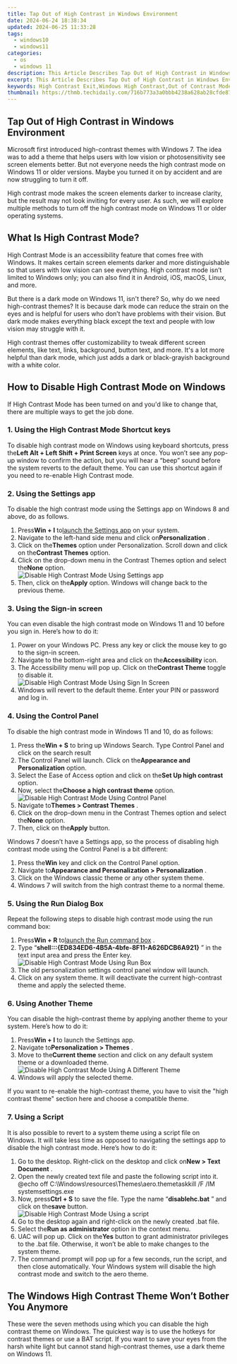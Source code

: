 ```yaml
---
title: Tap Out of High Contrast in Windows Environment
date: 2024-06-24 18:38:34
updated: 2024-06-25 11:33:28
tags:
  - windows10
  - windows11
categories:
  - os
  - windows 11
description: This Article Describes Tap Out of High Contrast in Windows Environment
excerpt: This Article Describes Tap Out of High Contrast in Windows Environment
keywords: High Contrast Exit,Windows High Contrast,Out of Contrast Mode,Accessibility Window Feature,Disable High Contrast,Windows Dark Mode Exit,Navigate Out of HC
thumbnail: https://thmb.techidaily.com/716b773a3a0bbb4238a628ab28cfde8731d3dd391169cbf818a66e733201ea5d.jpg
---
```


## Tap Out of High Contrast in Windows Environment

 Microsoft first introduced high-contrast themes with Windows 7\. The idea was to add a theme that helps users with low vision or photosensitivity see screen elements better. But not everyone needs the high contrast mode on Windows 11 or older versions. Maybe you turned it on by accident and are now struggling to turn it off.

 High contrast mode makes the screen elements darker to increase clarity, but the result may not look inviting for every user. As such, we will explore multiple methods to turn off the high contrast mode on Windows 11 or older operating systems.

## What Is High Contrast Mode?

 High Contrast Mode is an accessibility feature that comes free with Windows. It makes certain screen elements darker and more distinguishable so that users with low vision can see everything. High contrast mode isn’t limited to Windows only; you can also find it in Android, iOS, macOS, Linux, and more.

 But there is a dark mode on Windows 11, isn't there? So, why do we need high-contrast themes? It is because dark mode can reduce the strain on the eyes and is helpful for users who don’t have problems with their vision. But dark mode makes everything black except the text and people with low vision may struggle with it.

 High contrast themes offer customizability to tweak different screen elements, like text, links, background, button text, and more. It's a lot more helpful than dark mode, which just adds a dark or black-grayish background with a white color.

## How to Disable High Contrast Mode on Windows

 If High Contrast Mode has been turned on and you'd like to change that, there are multiple ways to get the job done.

### 1\. Using the High Contrast Mode Shortcut keys

 To disable high contrast mode on Windows using keyboard shortcuts, press the**Left Alt + Left Shift + Print Screen** keys at once. You won’t see any pop-up window to confirm the action, but you will hear a “beep” sound before the system reverts to the default theme. You can use this shortcut again if you need to re-enable High Contrast mode.

### 2\. Using the Settings app

 To disable the high contrast mode using the Settings app on Windows 8 and above, do as follows.

1. Press**Win + I** to[launch the Settings app](https://www.makeuseof.com/windows-ways-to-open-system-settings/) on your system.
2. Navigate to the left-hand side menu and click on**Personalization** .
3. Click on the**Themes** option under Personalization. Scroll down and click on the**Contrast Themes** option.
4. Click on the drop-down menu in the Contrast Themes option and select the**None** option.  
![Disable High Contrast Mode Using Settings app](https://static1.makeuseofimages.com/wordpress/wp-content/uploads/2023/01/disable-high-contrast-mode-using-settings-app.jpg)
5. Then, click on the**Apply** option. Windows will change back to the previous theme.

### 3\. Using the Sign-in screen

 You can even disable the high contrast mode on Windows 11 and 10 before you sign in. Here’s how to do it:

1. Power on your Windows PC. Press any key or click the mouse key to go to the sign-in screen.
2. Navigate to the bottom-right area and click on the**Accessibility** icon.
3. The Accessibility menu will pop up. Click on the**Contrast Theme** toggle to disable it.  
![Disable High Contrast Mode Using Sign In Screen](https://static1.makeuseofimages.com/wordpress/wp-content/uploads/2023/01/disable-high-contrast-mode-using-sign-in-screen.jpg)
4. Windows will revert to the default theme. Enter your PIN or password and log in.

### 4\. Using the Control Panel

 To disable the high contrast mode in Windows 11 and 10, do as follows:

1. Press the**Win + S** to bring up Windows Search. Type Control Panel and click on the search result
2. The Control Panel will launch. Click on the**Appearance and Personalization** option.
3. Select the Ease of Access option and click on the**Set Up high contrast** option.
4. Now, select the**Choose a high contrast theme** option.  
![Disable High Contrast Mode Using Control Panel](https://static1.makeuseofimages.com/wordpress/wp-content/uploads/2023/01/disable-high-contrast-mode-using-control-panel.jpg)
5. Navigate to**Themes > Contrast Themes** .
6. Click on the drop-down menu in the Contrast Themes option and select the**None** option.
7. Then, click on the**Apply** button.

 Windows 7 doesn’t have a Settings app, so the process of disabling high contrast mode using the Control Panel is a bit different:

1. Press the**Win** key and click on the Control Panel option.
2. Navigate to**Appearance and Personalization > Personalization** .
3. Click on the Windows classic theme or any other system theme.
4. Windows 7 will switch from the high contrast theme to a normal theme.

### 5\. Using the Run Dialog Box

 Repeat the following steps to disable high contrast mode using the run command box:

1. Press**Win + R** to[launch the Run command box](https://www.makeuseof.com/windows-open-run-command-dialog-box/) .
2. Type “**shell:::{ED834ED6-4B5A-4bfe-8F11-A626DCB6A921}** ” in the text input area and press the Enter key.  
![Disable High Contrast Mode Using Run Box](https://static1.makeuseofimages.com/wordpress/wp-content/uploads/2023/01/disable-high-contrast-mode-using-run-box.jpg)
3. The old personalization settings control panel window will launch.
4. Click on any system theme. It will deactivate the current high-contrast theme and apply the selected theme.

### 6\. Using Another Theme

 You can disable the high-contrast theme by applying another theme to your system. Here’s how to do it:

1. Press**Win + I** to launch the Settings app.
2. Navigate to**Personalization > Themes** .
3. Move to the**Current theme** section and click on any default system theme or a downloaded theme.  
![Disable High Contrast Mode Using A Different Theme](https://static1.makeuseofimages.com/wordpress/wp-content/uploads/2023/01/disable-high-contrast-mode-using-a-different-theme.jpg)
4. Windows will apply the selected theme.

 If you want to re-enable the high-contrast theme, you have to visit the "high contrast theme" section here and choose a compatible theme.

### 7\. Using a Script

 It is also possible to revert to a system theme using a script file on Windows. It will take less time as opposed to navigating the settings app to disable the high contrast mode. Here’s how to do it:

1. Go to the desktop. Right-click on the desktop and click on**New > Text Document** .
2. Open the newly created text file and paste the following script into it.  
@echo off C:\Windows\resources\Themes\aero.themetaskkill /F /IM systemsettings.exe
3. Now, press**Ctrl + S** to save the file. Type the name “**disablehc.bat** ” and click on the**save** button.  
![Disable High Contrast Mode Using a script](https://static1.makeuseofimages.com/wordpress/wp-content/uploads/2023/01/disable-high-contrast-mode-using-a-script.jpg)
4. Go to the desktop again and right-click on the newly created .bat file.
5. Select the**Run as administrator** option in the context menu.
6. UAC will pop up. Click on the**Yes** button to grant administrator privileges to the .bat file. Otherwise, it won’t be able to make changes to the system theme.
7. The command prompt will pop up for a few seconds, run the script, and then close automatically. Your Windows system will disable the high contrast mode and switch to the aero theme.

## The Windows High Contrast Theme Won’t Bother You Anymore

 These were the seven methods using which you can disable the high contrast theme on Windows. The quickest way is to use the hotkeys for contrast themes or use a BAT script. If you want to save your eyes from the harsh white light but cannot stand high-contrast themes, use a dark theme on Windows 11.

<ins class="adsbygoogle"
     style="display:block"
     data-ad-format="autorelaxed"
     data-ad-client="ca-pub-7571918770474297"
     data-ad-slot="1223367746"></ins>



<ins class="adsbygoogle"
     style="display:block"
     data-ad-client="ca-pub-7571918770474297"
     data-ad-slot="8358498916"
     data-ad-format="auto"
     data-full-width-responsive="true"></ins>

